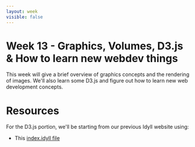 ```yaml
---
layout: week
visible: false
---
```


# Week 13 - Graphics, Volumes, D3.js & How to learn new webdev things

This week will give a brief overview of graphics concepts and the rendering of images.  We'll also learn some D3.js and figure out how to learn new web development concepts.

# Resources

For the D3.js portion, we'll be starting from our previous Idyll website using:
  * This <a href="corg_website_example_preBuild/index.idyll" download>index.idyll file</a>
